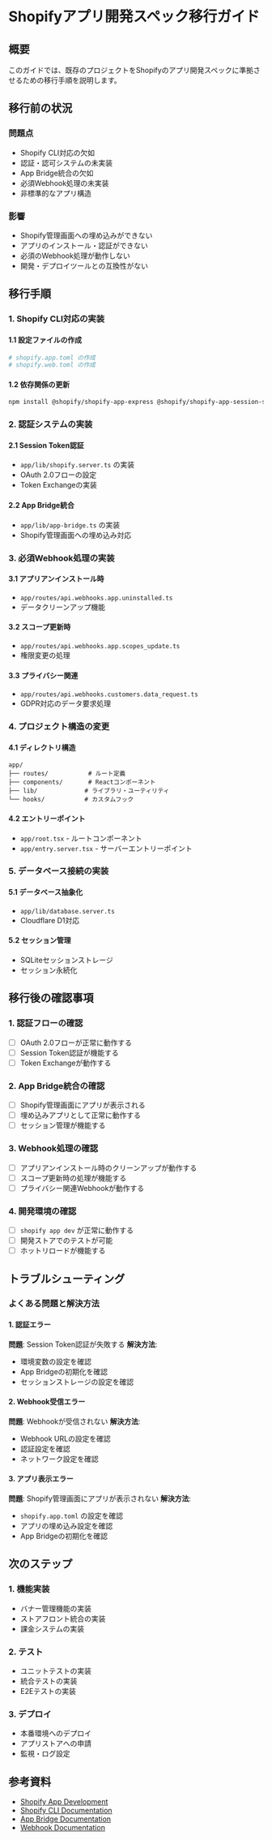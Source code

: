 # Shopifyアプリ開発スペック移行ガイド

## 概要

このガイドでは、既存のプロジェクトをShopifyのアプリ開発スペックに準拠させるための移行手順を説明します。

## 移行前の状況

### 問題点
- Shopify CLI対応の欠如
- 認証・認可システムの未実装
- App Bridge統合の欠如
- 必須Webhook処理の未実装
- 非標準的なアプリ構造

### 影響
- Shopify管理画面への埋め込みができない
- アプリのインストール・認証ができない
- 必須のWebhook処理が動作しない
- 開発・デプロイツールとの互換性がない

## 移行手順

### 1. Shopify CLI対応の実装

#### 1.1 設定ファイルの作成
```bash
# shopify.app.toml の作成
# shopify.web.toml の作成
```

#### 1.2 依存関係の更新
```bash
npm install @shopify/shopify-app-express @shopify/shopify-app-session-storage-sqlite @shopify/shopify-api
```

### 2. 認証システムの実装

#### 2.1 Session Token認証
- `app/lib/shopify.server.ts` の実装
- OAuth 2.0フローの設定
- Token Exchangeの実装

#### 2.2 App Bridge統合
- `app/lib/app-bridge.ts` の実装
- Shopify管理画面への埋め込み対応

### 3. 必須Webhook処理の実装

#### 3.1 アプリアンインストール時
- `app/routes/api.webhooks.app.uninstalled.ts`
- データクリーンアップ機能

#### 3.2 スコープ更新時
- `app/routes/api.webhooks.app.scopes_update.ts`
- 権限変更の処理

#### 3.3 プライバシー関連
- `app/routes/api.webhooks.customers.data_request.ts`
- GDPR対応のデータ要求処理

### 4. プロジェクト構造の変更

#### 4.1 ディレクトリ構造
```
app/
├── routes/           # ルート定義
├── components/       # Reactコンポーネント
├── lib/             # ライブラリ・ユーティリティ
└── hooks/           # カスタムフック
```

#### 4.2 エントリーポイント
- `app/root.tsx` - ルートコンポーネント
- `app/entry.server.tsx` - サーバーエントリーポイント

### 5. データベース接続の実装

#### 5.1 データベース抽象化
- `app/lib/database.server.ts`
- Cloudflare D1対応

#### 5.2 セッション管理
- SQLiteセッションストレージ
- セッション永続化

## 移行後の確認事項

### 1. 認証フローの確認
- [ ] OAuth 2.0フローが正常に動作する
- [ ] Session Token認証が機能する
- [ ] Token Exchangeが動作する

### 2. App Bridge統合の確認
- [ ] Shopify管理画面にアプリが表示される
- [ ] 埋め込みアプリとして正常に動作する
- [ ] セッション管理が機能する

### 3. Webhook処理の確認
- [ ] アプリアンインストール時のクリーンアップが動作する
- [ ] スコープ更新時の処理が機能する
- [ ] プライバシー関連Webhookが動作する

### 4. 開発環境の確認
- [ ] `shopify app dev` が正常に動作する
- [ ] 開発ストアでのテストが可能
- [ ] ホットリロードが機能する

## トラブルシューティング

### よくある問題と解決方法

#### 1. 認証エラー
**問題**: Session Token認証が失敗する
**解決方法**: 
- 環境変数の設定を確認
- App Bridgeの初期化を確認
- セッションストレージの設定を確認

#### 2. Webhook受信エラー
**問題**: Webhookが受信されない
**解決方法**:
- Webhook URLの設定を確認
- 認証設定を確認
- ネットワーク設定を確認

#### 3. アプリ表示エラー
**問題**: Shopify管理画面にアプリが表示されない
**解決方法**:
- `shopify.app.toml` の設定を確認
- アプリの埋め込み設定を確認
- App Bridgeの初期化を確認

## 次のステップ

### 1. 機能実装
- バナー管理機能の実装
- ストアフロント統合の実装
- 課金システムの実装

### 2. テスト
- ユニットテストの実装
- 統合テストの実装
- E2Eテストの実装

### 3. デプロイ
- 本番環境へのデプロイ
- アプリストアへの申請
- 監視・ログ設定

## 参考資料

- [Shopify App Development](https://shopify.dev/docs/apps)
- [Shopify CLI Documentation](https://shopify.dev/docs/api/shopify-cli)
- [App Bridge Documentation](https://shopify.dev/docs/api/app-bridge)
- [Webhook Documentation](https://shopify.dev/docs/apps/build/webhooks)
